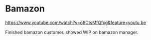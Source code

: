 # Bamazon

https://www.youtube.com/watch?v=o8CtsMfQfxg&feature=youtu.be

Finished bamazon customer. showed WIP on bamazon manager.